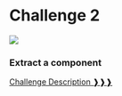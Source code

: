 # Challenge 2 
![][Basic]
### Extract a component
[Challenge Description ❱❱❱](/coding-challenges#challenge-2𝕓)


[Basic]: https://img.shields.io/badge/BASIC-DB6BAD?&logo=codeforces&logoColor=white&labelColor=DB6BAD


